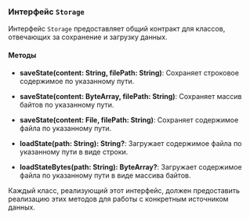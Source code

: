 ### Интерфейс `Storage`

Интерфейс `Storage` предоставляет общий контракт для классов, отвечающих за сохранение и загрузку данных.

#### Методы

- **saveState(content: String, filePath: String)**: Сохраняет строковое содержимое по указанному пути.

- **saveState(content: ByteArray, filePath: String)**: Сохраняет массив байтов по указанному пути.

- **saveState(content: File, filePath: String)**: Сохраняет содержимое файла по указанному пути.

- **loadState(path: String): String?**: Загружает содержимое файла по указанному пути в виде строки.

- **loadStateBytes(path: String): ByteArray?**: Загружает содержимое файла по указанному пути в виде массива байтов.

Каждый класс, реализующий этот интерфейс, должен предоставить реализацию этих методов для работы с конкретным источником данных.